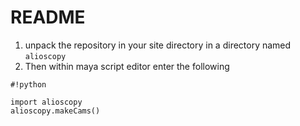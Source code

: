 # README #

1. unpack the repository in your site directory in a directory named `alioscopy`
2. Then within maya script editor enter the following

```
#!python

import alioscopy
alioscopy.makeCams()
```